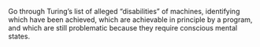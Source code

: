 Go through Turing’s list of alleged
“disabilities” of machines, identifying which have been achieved, which
are achievable in principle by a program, and which are still
problematic because they require conscious mental states.

